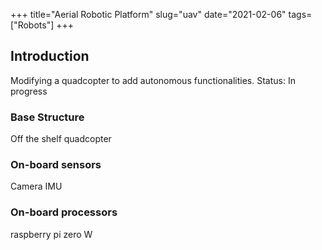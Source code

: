 +++
title="Aerial Robotic Platform"
slug="uav"
date="2021-02-06"
tags=["Robots"]
+++

## Introduction
Modifying a quadcopter to add autonomous functionalities.
Status: In progress

### Base Structure
Off the shelf quadcopter

### On-board sensors
Camera
IMU

### On-board processors
raspberry pi zero W

